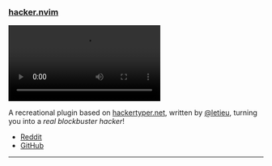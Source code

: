<h3 id="new-hacker.nvim">
  <a href="#new-hacker.nvim">
    <span class="icon-text">
      <span class="icon">
        <i class="fa-solid fa-book"></i>
      </span>
    </span>
    <span>hacker.nvim</span>
  </a>
</h3>

<video controls>
  <source
    src="https://user-images.githubusercontent.com/53562817/229345368-2392e84f-f02e-48d5-91dc-ad4116819320.mp4"
  >
</video>

A recreational plugin based on [hackertyper.net](https://hackertyper.net/), written by 
[@letieu](https://github.com/letieu), turning you into a _real blockbuster hacker_!

- [Reddit](https://www.reddit.com/r/neovim/comments/129gmhe/introducing_hackernvim_hacker_typer_like_on_neovim/)
- [GitHub](https://github.com/letieu/hacker.nvim)

---
